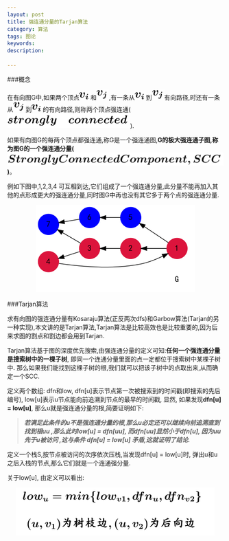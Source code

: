 ```yaml
---
layout: post
title: 强连通分量的Tarjan算法
category: 算法
tags: 图论
keywords: 
description: 

---
```


###概念



在有向图G中,如果两个顶点<img src=/source/Graph/tarjan/l1.png>和<img src =/source/Graph/tarjan/l2.png>,有一条从<img src=/source/Graph/tarjan/l1.png>到<img src=/source/Graph/tarjan/l2.png>有向路径,时还有一条从<img src=/source/Graph/tarjan/l2.png>到<img src=/source/Graph/tarjan/l1.png>的有向路径,则称两个顶点强连通(<img src=/source/Graph/tarjan/l3.png>).

如果有向图G的每两个顶点都强连通,称G是一个强连通图,**G的极大强连通子图,称为图G的一个强连通分量(<img src=/source/Graph/tarjan/l4.png>)**。

例如下图中,1,2,3,4 可互相到达,它们组成了一个强连通分量,此分量不能再加入其他的点形成更大的强连通分量,同时图G中再也没有其它多于两个点的强连通分量.

<center> <img src=/source/Graph/tarjan/tar1.png></center>

###Tarjan算法



求有向图的强连通分量有Kosaraju算法(正反两次dfs)和Garbow算法(Tarjan的另一种实现),本文讲的是Tarjan算法,Tarjan算法是比较高效也是比较重要的,因为后来求图的割点和割边都会用到Tarjan.

Tarjan算法基于图的深度优先搜索,由强连通分量的定义可知:**任何一个强连通分量是搜索树中的一棵子树**,
即同一个连通分量里面的点一定都位于搜索树中某棵子树中. 那么如果我们能找到这棵子树的根,我们就可以把该子树中的点取出来,从而确定一个SCC.

定义两个数组: dfn和low, dfn[u]表示节点第一次被搜索到的时间戳(即搜索的先后编号), low[u]表示u节点能向前追溯到节点的最早的时间戳, 显然, 如果发现**dfn[u] = low[u]**, 那么u就是强连通分量的根,简要证明如下:

>***若满足此条件的u不是强连通分量的根,那么u必定还可以继续向前追溯直到找到根uu ,那么此时low[u] = dfn[uu], 而dfn[uu]显然小于dfn[u], 因为uu先于u被访问 ,这与条件 dfn[u] = low[u] 矛盾,这就证明了结论.***

定义一个栈S,按节点被访问的次序依次压栈,当发现dfn[u] = low[u]时, 弹出u和u之后入栈的节点,那么它们就是一个连通强分量.

关于low[u], 由定义可以看出:

<center><img src=/source/Graph/tarjan/l5.png></center>


